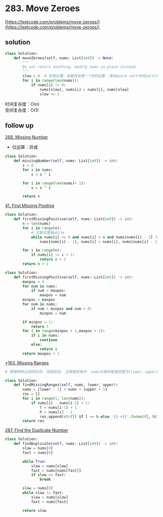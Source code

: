 # 283. Move Zeroes

[https://leetcode.com/problems/move-zeroes/](https://leetcode.com/problems/move-zeroes/)

## solution

```python
class Solution:
    def moveZeroes(self, nums: List[int]) -> None:
        """
        Do not return anything, modify nums in-place instead.
        """
        slow = 0  # 有效位置，本题存放第一个0的位置. 类似quick sort中的partition
        for i in range(len(nums)):
            if nums[i] != 0:
                nums[slow], nums[i] = nums[i], nums[slow]
                slow += 1
```

时间复杂度：O(n) <br>
空间复杂度：O(1)

## follow up

[268. Missing Number](https://leetcode.com/problems/missing-number/)

- 位运算：异或

```python
class Solution:
    def missingNumber(self, nums: List[int]) -> int:
        s = 0
        for i in nums:
            s = s ^ i

        for i in range(len(nums)+ 1):
            s = s ^ i

        return s
```

[41. First Missing Positive](https://leetcode.com/problems/first-missing-positive/description/)

```python
class Solution:
    def firstMissingPositive(self, nums: List[int]) -> int:
        n = len(nums)
        for i in range(n):
            # 注意这里是while
            while nums[i] >= 0 and nums[i] < n and nums[nums[i] - 1] != nums[i]:
                nums[nums[i] - 1], nums[i] = nums[i], nums[nums[i] - 1]

        for i in range(n):
            if nums[i] != i + 1:
                return i + 1
        return n + 1
```

```python
class Solution:
    def firstMissingPositive(self, nums: List[int]) -> int:
        maxpos = 0
        for num in nums:
            if num > maxpos:
                maxpos = num
        minpos = maxpos
        for num in nums:
            if num < minpos and num > 0:
                minpos = num

        if minpos > 1:
            return 1
        for i in range(minpos + 1,maxpos + 1):
            if i in nums:
                continue
            else:
                return i
        return maxpos + 1
```

[\*163. Missing Ranges](https://leetcode.com/problems/missing-ranges/description/)

```python
# 两障碍物之间的区间, 加到前后. 注意题目条件: nums元素的取值范围为[lower，upper]

class Solution:
    def findMissingRanges(self, nums, lower, upper):
        nums = [lower - 1] + nums + [upper + 1]
        res = []
        for i in range(1, len(nums)):
            if nums[i] - nums[i-1] > 1:
                l = nums[i-1] + 1
                h = nums[i] - 1
                res.append(str(l) if l == h else '{}->{}'.format(l, h))
        return res
```

[287. Find the Duplicate Number](https://leetcode.com/problems/find-the-duplicate-number/description/)

```python
class Solution:
    def findDuplicate(self, nums: List[int]) -> int:
        slow = nums[0]
        fast = nums[0]

        while True:
            slow = nums[slow]
            fast = nums[nums[fast]]
            if slow == fast:
                break

        slow = nums[0]
        while slow != fast:
            slow = nums[slow]
            fast = nums[fast]

        return slow
```
